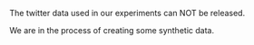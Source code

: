 
The twitter data used in our experiments can NOT be released.

We are in the process of creating some synthetic data.
